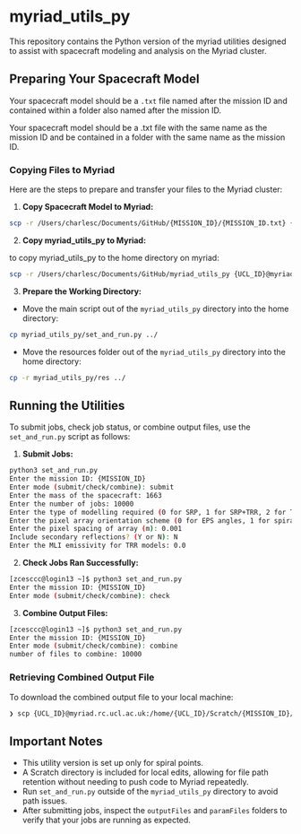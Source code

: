 # myriad_utils_py
This repository contains the Python version of the myriad utilities designed to assist with spacecraft modeling and analysis on the Myriad cluster.

## Preparing Your Spacecraft Model
Your spacecraft model should be a `.txt` file named after the mission ID and contained within a folder also named after the mission ID.

Your spacecraft model should be a .txt file with the same name as the mission ID and be contained in a folder with the same name as the mission ID.

### Copying Files to Myriad
Here are the steps to prepare and transfer your files to the Myriad cluster:
1. **Copy Spacecraft Model to Myriad:**
```bash
scp -r /Users/charlesc/Documents/GitHub/{MISSION_ID}/{MISSION_ID.txt} {UCL_ID}@myriad.rc.ucl.ac.uk:/home/{UCL_ID}/
```
2. **Copy myriad_utils_py to Myriad:**

to copy myriad_utils_py to the home directory on myriad:
```bash
scp -r /Users/charlesc/Documents/GitHub/myriad_utils_py {UCL_ID}@myriad.rc.ucl.ac.uk:/home/{UCL_ID}/
```
3. **Prepare the Working Directory:**
- Move the main script out of the `myriad_utils_py` directory into the home directory:
```bash
cp myriad_utils_py/set_and_run.py ../
```
- Move the resources folder out of the `myriad_utils_py` directory into the home directory:
```bash
cp -r myriad_utils_py/res ../
```
## Running the Utilities
To submit jobs, check job status, or combine output files, use the `set_and_run.py` script as follows:

1. **Submit Jobs:**
```bash
python3 set_and_run.py
Enter the mission ID: {MISSION_ID}
Enter mode (submit/check/combine): submit
Enter the mass of the spacecraft: 1663
Enter the number of jobs: 10000
Enter the type of modelling required (0 for SRP, 1 for SRP+TRR, 2 for TRR): 0
Enter the pixel array orientation scheme (0 for EPS angles, 1 for spiral points): 1
Enter the pixel spacing of array (m): 0.001
Include secondary reflections? (Y or N): N
Enter the MLI emissivity for TRR models: 0.0
```

2. **Check Jobs Ran Successfully:**
```bash
[zcesccc@login13 ~]$ python3 set_and_run.py
Enter the mission ID: {MISSION_ID}
Enter mode (submit/check/combine): check
```

3. **Combine Output Files:**
```bash
[zcesccc@login13 ~]$ python3 set_and_run.py
Enter the mission ID: {MISSION_ID}
Enter mode (submit/check/combine): combine
number of files to combine: 10000
```

### Retrieving Combined Output File
To download the combined output file to your local machine:
```bash
❯ scp {UCL_ID}@myriad.rc.ucl.ac.uk:/home/{UCL_ID}/Scratch/{MISSION_ID}/spiralPoints/outputFiles/combined_output.txt /some/local/directory
```

## Important Notes
- This utility version is set up only for spiral points.
- A Scratch directory is included for local edits, allowing for file path retention without needing to push code to Myriad repeatedly.
- Run `set_and_run.py` outside of the `myriad_utils_py` directory to avoid path issues.
- After submitting jobs, inspect the `outputFiles` and `paramFiles` folders to verify that your jobs are running as expected.
